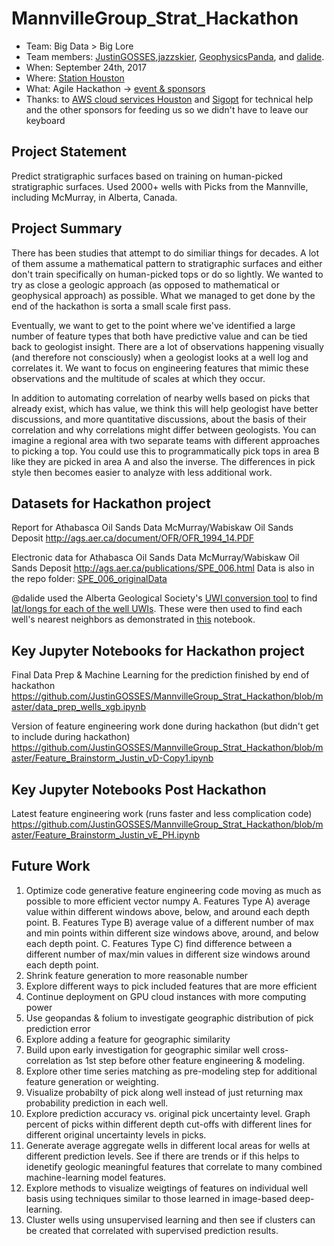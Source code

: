 # MannvilleGroup_Strat_Hackathon
- Team: Big Data > Big Lore
- Team members: <a href="https://github.com/JustinGOSSES">JustinGOSSES</a>,<a href="https://github.com/jazzskier">jazzskier</a>, <a href="https://github.com/GeophysicsPanda">GeophysicsPanda</a>, and <a href="https://github.com/dalide">dalide</a>.
- When: September 24th, 2017
- Where: <a href="http://stationhouston.com/">Station Houston</a>
- What: Agile Hackathon -> <a href="https://agilescientific.com/events/subsurface2018">event & sponsors</a>
- Thanks: to <a href="https://www.meetup.com/AWS-Houston/">AWS cloud services Houston</a> and <a href="https://sigopt.com/">Sigopt</a> for technical help and the other sponsors for feeding us so we didn't have to leave our keyboard

## Project Statement
Predict stratigraphic surfaces based on training on human-picked stratigraphic surfaces. Used 2000+ wells with Picks from the Mannville, including McMurray, in Alberta, Canada.

## Project Summary
There has been studies that attempt to do similiar things for decades. A lot of them assume a mathematical pattern to stratigraphic surfaces and either don't train specifically on human-picked tops or do so lightly. We wanted to try as close a geologic approach (as opposed to mathematical or geophysical approach) as possible. What we managed to get done by the end of the hackathon is sorta a small scale first pass. 

Eventually, we want to get to the point where we've identified a large number of feature types that both have predictive value and can be tied back to geologist insight. There are a lot of observations happening visually (and therefore not consciously)  when a geologist looks at a well log and correlates it. We want to focus on engineering features that mimic these observations and the multitude of scales at which they occur.

In addition to automating correlation of nearby wells based on picks that already exist, which has value, we think this will help geologist have better discussions, and more quantitative discussions, about the basis of their correlation and why correlations might differ between geologists. You can imagine a regional area with two separate teams with different approaches to picking a top. You could use this to programmatically pick tops in area B like they are picked in area A and also the inverse. The differences in pick style then becomes easier to analyze with less additional work. 

## Datasets for Hackathon project

Report for Athabasca Oil Sands Data McMurray/Wabiskaw Oil Sands Deposit
http://ags.aer.ca/document/OFR/OFR_1994_14.PDF

Electronic data for Athabasca Oil Sands Data McMurray/Wabiskaw Oil Sands Deposit
http://ags.aer.ca/publications/SPE_006.html
Data is also in the repo folder: <a href="https://github.com/JustinGOSSES/MannvilleGroup_Strat_Hackathon/tree/master/SPE_006_originalData">SPE_006_originalData</a>

@dalide used the Alberta Geological Society's <a href="http://www1.aer.ca/GISConversionTools/conversion_tools.html">UWI conversion tool</a> to find <a href="https://github.com/JustinGOSSES/MannvilleGroup_Strat_Hackathon/blob/master/well_lat_lng.csv">lat/longs for each of the well UWIs</a>. These were then used to find each well's nearest neighbors as demonstrated in <a href="https://github.com/JustinGOSSES/MannvilleGroup_Strat_Hackathon/blob/master/notebooks_2018/mapmaking/Map_Exploration_v2-KDtree.ipynb">this</a> notebook. 

## Key Jupyter Notebooks for Hackathon project

Final Data Prep & Machine Learning for the prediction finished by end of hackathon
https://github.com/JustinGOSSES/MannvilleGroup_Strat_Hackathon/blob/master/data_prep_wells_xgb.ipynb

Version of feature engineering work done during hackathon (but didn't get to include during hackathon)
https://github.com/JustinGOSSES/MannvilleGroup_Strat_Hackathon/blob/master/Feature_Brainstorm_Justin_vD-Copy1.ipynb

## Key Jupyter Notebooks Post Hackathon

Latest feature engineering work (runs faster and less complication code)
https://github.com/JustinGOSSES/MannvilleGroup_Strat_Hackathon/blob/master/Feature_Brainstorm_Justin_vE_PH.ipynb

## Future Work
1. Optimize code generative feature engineering code moving as much as possible to more efficient vector numpy
   A. Features Type A) average value within different windows above, below, and around each depth point. 
   B. Features Type B) average value of a different number of max and min points within different size windows above, around, and below each depth point.
   C. Features Type C) find difference between a different number of max/min values in different size windows around each depth point.
2. Shrink feature generation to more reasonable number
3. Explore different ways to pick included features that are more efficient
4. Continue deployment on GPU cloud instances with more computing power
5. Use geopandas & folium to investigate geographic distribution of pick prediction error
6. Explore adding a feature for geographic similarity
7. Build upon early investigation for geographic similar well cross-correlation as 1st step before other feature engineering & modeling.
8. Explore other time series matching as pre-modeling step for additional feature generation or weighting. 
9. Visualize probabilty of pick along well instead of just returning max probability prediction in each well.
10. Explore prediction accuracy vs. original pick uncertainty level. Graph percent of picks within different depth cut-offs with different lines for different original uncertainty levels in picks. 
11. Generate average aggregate wells in different local areas for wells at different prediction levels. See if there are trends or if this helps to idenetify geologic meaningful features that correlate to many combined machine-learning model features. 
12. Explore methods to visualize weigtings of features on individual well basis using techniques similar to those learned in image-based deep-learning. 
13. Cluster wells using unsupervised learning and then see if clusters can be created that correlated with supervised prediction results. 
